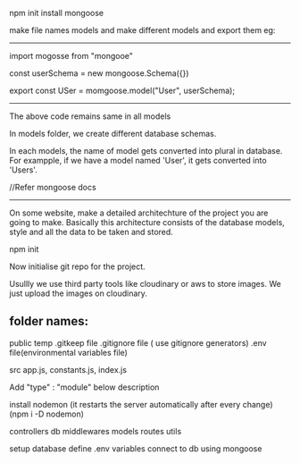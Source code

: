 npm init
install mongoose

make file names models and make different models and export them
eg:

---

import mogosse from "mongooe"

const userSchema = new mongoose.Schema({})

export const USer = momgoose.model("User", userSchema);

---

The above code remains same in all models

In models folder, we create different database schemas.

In each models, the name of model gets converted into plural in database. For exampple, if we have a model named 'User', it gets converted into 'Users'.

//Refer mongoose docs

---

On some website, make a detailed architechture of the project you are going to make. Basically this architecture consists of the database models, style and all the data to be taken and stored.

npm init

Now initialise git repo for the project.

Usullly we use third party tools like cloudinary or aws to store images. We just upload the images on cloudinary.

## folder names:

public
temp
.gitkeep file
.gitignore file ( use gitignore generators)
.env file(environmental variables file)

src
app.js, constants.js, index.js

Add "type" : "module" below description

install nodemon (it restarts the server automatically after every change) (npm i -D nodemon)

controllers
db
middlewares
models
routes
utils

setup database
define .env variables
connect to db using mongoose
